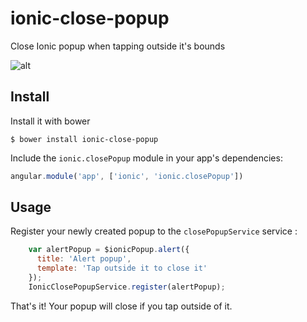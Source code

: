 # ionic-close-popup
Close Ionic popup when tapping outside it's bounds

![alt](http://i.imgur.com/mBTNIMs.gif)

## Install

Install it with bower

```shell
$ bower install ionic-close-popup
```

Include the `ionic.closePopup` module in your app's dependencies:

```javascript
angular.module('app', ['ionic', 'ionic.closePopup'])
```

## Usage

Register your newly created popup to the `closePopupService` service :

```javascript
    var alertPopup = $ionicPopup.alert({
      title: 'Alert popup',
      template: 'Tap outside it to close it'
    });
    IonicClosePopupService.register(alertPopup);
```

That's it! Your popup will close if you tap outside of it.
